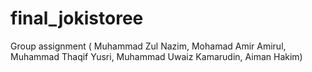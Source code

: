 # final_jokistoree
Group assignment ( Muhammad Zul Nazim, Mohamad Amir Amirul, Muhammad Thaqif Yusri, Muhammad Uwaiz Kamarudin, Aiman Hakim)
